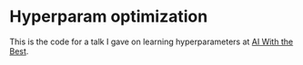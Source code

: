 # Hyperparam optimization

This is the code for a talk I gave on learning hyperparameters at [AI With the Best](https://ai.withthebest.com/).
